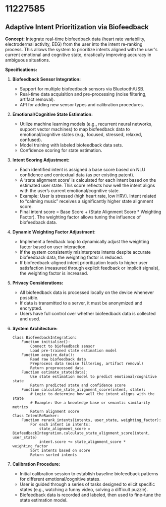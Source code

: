 # 11227585

## Adaptive Intent Prioritization via Biofeedback

**Concept:** Integrate real-time biofeedback data (heart rate variability, electrodermal activity, EEG) from the user into the intent re-ranking process. This allows the system to prioritize intents aligned with the user's current emotional and cognitive state, drastically improving accuracy in ambiguous situations.

**Specifications:**

1.  **Biofeedback Sensor Integration:**
    *   Support for multiple biofeedback sensors via Bluetooth/USB.
    *   Real-time data acquisition and pre-processing (noise filtering, artifact removal).
    *   API for adding new sensor types and calibration procedures.
2.  **Emotional/Cognitive State Estimation:**
    *   Utilize machine learning models (e.g., recurrent neural networks, support vector machines) to map biofeedback data to emotional/cognitive states (e.g., focused, stressed, relaxed, confused).
    *   Model training with labeled biofeedback data sets.
    *   Confidence scoring for state estimation.
3.  **Intent Scoring Adjustment:**
    *   Each identified intent is assigned a base score based on NLU confidence and contextual data (as per existing patent).
    *   A ‘state alignment score’ is calculated for each intent based on the estimated user state.  This score reflects how well the intent aligns with the user’s current emotional/cognitive state.
    *   Example: User is stressed (high heart rate, low HRV). Intent related to “calming music” receives a significantly higher state alignment score.
    *   Final intent score = Base Score + (State Alignment Score \* Weighting Factor). The weighting factor allows tuning the influence of biofeedback data.
4.  **Dynamic Weighting Factor Adjustment:**
    *   Implement a feedback loop to dynamically adjust the weighting factor based on user interaction.
    *   If the system consistently misinterprets intents despite accurate biofeedback data, the weighting factor is reduced.
    *   If biofeedback-aligned intent prioritization leads to higher user satisfaction (measured through explicit feedback or implicit signals), the weighting factor is increased.
5.  **Privacy Considerations:**
    *   All biofeedback data is processed locally on the device whenever possible.
    *   If data is transmitted to a server, it must be anonymized and encrypted.
    *   Users have full control over whether biofeedback data is collected and used.
6.  **System Architecture:**

    ```pseudocode
    Class BiofeedbackIntegration:
        Function initialize():
            Connect to biofeedback sensor
            Load pre-trained state estimation model
        Function acquire_data():
            Read raw biofeedback data
            Preprocess data (noise filtering, artifact removal)
            Return preprocessed data
        Function estimate_state(data):
            Use state estimation model to predict emotional/cognitive state
            Return predicted state and confidence score
        Function calculate_state_alignment_score(intent, state):
            # Logic to determine how well the intent aligns with the state
            # Example: Use a knowledge base or semantic similarity metrics
            Return alignment score
    Class IntentReRanker:
        Function rerank_intents(intents, user_state, weighting_factor):
            For each intent in intents:
                state_alignment_score = BiofeedbackIntegration.calculate_state_alignment_score(intent, user_state)
                intent.score += state_alignment_score * weighting_factor
            Sort intents based on score
            Return sorted intents
    ```

7.  **Calibration Procedure:**

    *   Initial calibration session to establish baseline biofeedback patterns for different emotional/cognitive states.
    *   User is guided through a series of tasks designed to elicit specific states (e.g., watching a funny video, solving a difficult puzzle).
    *   Biofeedback data is recorded and labeled, then used to fine-tune the state estimation model.